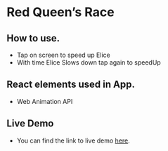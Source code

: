 # Red Queen’s Race

## How to use.
* Tap on screen to speed up Elice
* With time Elice Slows down tap again to speedUp

## React elements used in App.
* Web Animation API

## Live Demo
* You can find the link to live demo [here](http://project04a-hassanalikhan.surge.sh/).